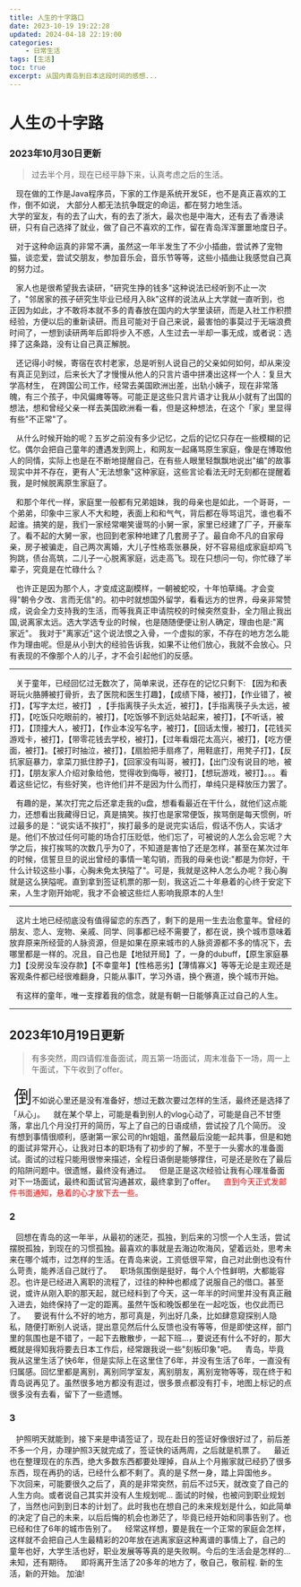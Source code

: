 ```yaml
---
title: 人生的十字路口
date: 2023-10-19 19:22:28
updated: 2024-04-18 22:19:00
categories:
    - 日常生活  
tags: [生活]
toc: true
excerpt: 从国内青岛到日本这段时间的感想...
---
```


# 人生の十字路

### 2023年10月30日更新
> 过去半个月，现在已经平静下来，认真考虑之后的生活。

  &nbsp;&nbsp; 现在做的工作是Java程序员，下家的工作是系统开发SE，也不是真正喜欢的工作，倒不如说，
大部分人都无法抗争既定的命运，都在努力地生活。  
大学的室友，有的去了山大，有的去了浙大，最次也是中海大，还有去了香港读研，只有自己选择了就业，做了自己不喜欢的工作，留在青岛浑浑噩噩地度日子。  

  &nbsp;&nbsp; 对于这种命运真的非常不满，虽然这一年半发生了不少小插曲，尝试养了宠物猫，谈恋爱，尝试交朋友，参加音乐会，音乐节等等，这些小插曲让我感觉自己真的努力过。  

<!-- more -->

  &nbsp;&nbsp; 家人也是很希望我去读研，"研究生挣的钱多"这种说法已经听到不止一次了，"邻居家的孩子研究生毕业已经月入8k"这样的说法从上大学就一直听到，也正因为如此，才不敢将本就不多的青春放在国内的大学里读研，而是入社工作积攒经验，方便以后的重新读研。而且可能对于自己来说，最害怕的事莫过于无端浪费时间了，一想到读研两年后即将步入不惑，人生过去一半却一事无成，或者说：选择了这条路，没有让自己真正解脱。   

  &nbsp;&nbsp; 还记得小时候，寄宿在农村老家，总是听别人说自己的父亲如何如何，却从来没有真正见到过，后来长大了才慢慢从他人的只言片语中拼凑出这样一个人：复旦大学高材生， 在跨国公司工作，经常去美国欧洲出差，出轨小姨子，现在非常落魄，有三个孩子，中风偏瘫等等。可能正是这些只言片语才让我从小就有了出国的想法，想和曾经父亲一样去美国欧洲看一看，但是这种想法，在这个「家」里显得有些"不正常"了。

  &nbsp;&nbsp; 从什么时候开始的呢？五岁之前没有多少记忆，之后的记忆只存在一些模糊的记忆。偶尔会把自己童年的遭遇发到网上，和网友一起痛骂原生家庭，像是在博取他人的同情，实际上也是在不断地提醒自己，在有些人眼里轻飘飘地说出"编"的故事现实中并不存在，更有人"无法想象"这种家庭，这些言论看法无时无刻都在提醒着我，是时候脱离原生家庭了。  

  &nbsp;&nbsp; 和那个年代一样，家庭里一般都有兄弟姐妹，我的母亲也是如此，一个哥哥，一个弟弟，印象中三家人不大和睦，表面上和和气气，背后都在辱骂诅咒，谁也看不起谁。搞笑的是，我们一家经常嘲笑谩骂的小舅一家，家里已经建了厂子，开豪车了。看不起的大舅一家，也回到老家种地建了几套房子了。最自命不凡的自家母亲，房子被骗走，自己两次离婚，大儿子性格乖张暴戾，好不容易组成家庭却鸡飞狗跳，债台高筑，二儿子一心脱离家庭，远走高飞。现在只想问一句，你忙碌了半辈子，究竟是在忙碌什么？

  &nbsp;&nbsp; 也许正是因为那个人，才变成这副模样，一朝被蛇咬，十年怕草绳。才会变得"朝令夕改、言而无信"的。初中时就想国外留学，看看远方的世界，母亲非常赞成，说会全力支持我的生活，而等我真正申请院校的时候突然变卦，全力阻止我出国,说离家太远。选大学选专业的时候，也是随随便便让别人确定，理由也是:"离家近"。 我对于"离家近"这个说法恨之入骨，一个虚拟的家，不存在的地方怎么能作为理由呢。但是从小到大的经验告诉我，如果不让他们放心，我就不会放心。只有表现的不像那个人的儿子，才不会引起他们的反感。

--------
  &nbsp;&nbsp; 关于童年，已经回忆过无数次了，简单来说，还存在的记忆只剩下: 【因为和表哥玩火胳膊被打骨折，去了医院和医生打趣】，【成绩下降，被打】，【作业错了，被打】，【写字太烂，被打】
，【手指离筷子头太近，被打】，【手指离筷子头太远，被打】，【吃饭只吃眼前的，被打】，【吃饭够不到远处站起来，被打】，【不听话，被打】，【顶撞大人，被打】，【作业本没写名字，被打】，【回话太慢，被打】，【花钱买游戏卡，被打】，【带零花钱去学校，被打】，【过年看烟花太高兴，被打】，【吃方便面，被打】。【被打时抽泣，被打】，【扇脸把手扇疼了，用鞋底打，用凳子打】，【反抗家庭暴力，拿菜刀抵住脖子】，【回家没有叫哥，被打】，【出门没有说目的地，被打】，【朋友家人介绍对象给他，觉得收到侮辱，被打】，【想玩游戏，被打】。。。看着这些记忆，有些好笑，也许他们并不是因为什么而打，单纯只是释放压力罢了。

  &nbsp;&nbsp; 有趣的是，某次打完之后还拿走我的u盘，想看看最近在干什么，就他们这点能力，还想看出我藏得日记，真是搞笑。挨打也是家常便饭，挨骂倒是每天惯例，听过最多的是：“说实话不挨打”，挨打最多的是说完实话后，假话不伤人，实话才是。他们不放过任何可能的场合打压贬低，他们忘了，可被说的人怎么会忘呢？大学之后，挨打挨骂的次数几乎为0了，不知道是害怕了还是怎样，甚至在某次过年的时候，信誓旦旦的说出曾经的事情一笔勾销，而我的母亲也说:"都是为你好，干什么计较这些小事，心胸未免太狭隘了"。可是，我就是这种人怎么办呢？我心胸就是这么狭隘呢。直到拿到签证机票的那一刻，我这近二十年悬着的心终于安定下来，人生才刚开始呢，我才不会被这些烂人影响我原本的人生!

--------

  &nbsp;&nbsp; 这片土地已经彻底没有值得留恋的东西了，剩下的是用一生去治愈童年。曾经的朋友、恋人、宠物、亲戚、同学、同事都已经不需要了，都在说，换个城市意味着放弃原来所经营的人脉资源，但是如果在原来城市的人脉资源都不多的情况下，去哪里都是一样的。况且，自己也是【地狱开局】了，一身的dubuff，【原生家庭暴力】【没房没车没存款】【不幸童年】【性格恶劣】【薄情寡义】等等无论是主观还是客观条件都已经很难翻身，只能从事IT，学习外语，换个赛道，换个城市开始。

  &nbsp;&nbsp; 有这样的童年，唯一支撑着我的信念，就是有朝一日能够真正过自己的人生。

--------

## 2023年10月19日更新  
> 有多突然，周四请假准备面试，周五第一场面试，周末准备下一场，周一上午面试，下午收到了offer。  

  &nbsp;&nbsp;<font size="6">倒</font>不如说心里还是没有准备好，想过无数次要过怎样的生活，最终还是选择了「从心」。
  &nbsp;&nbsp; 就在某个早上，可能是看到别人的vlog心动了，可能是自己不甘堕落，拿出几个月没打开的简历，写上了自己的日语成绩，尝试投了几个简历。
  没有想到事情很顺利，感谢第一家公司的hr姐姐，虽然最后没能一起共事，但是和她的面试非常开心，让我对日本的职场有了初步的了解，不至于一头雾水的准备面试。面试的过程只能用很惨来描述，全程日语倒是能够撑住，可是还是败在了最后的陷阱问题中。很遗憾，最终没有通过。
  &nbsp;&nbsp; 但是正是这次经验让我有心理准备面对下一场面试，最终和面试官沟通甚欢，最终拿到了offer。
  &nbsp;&nbsp; <font color="red">直到今天正式发邮件书面通知，悬着的心才放下去一些。</font>

### 2

  &nbsp;&nbsp; 回想在青岛的这一年半，从最初的迷茫，孤独，到后来的习惯一个人生活，尝试摆脱孤独，到现在的习惯孤独。最喜欢的事就是去海边吹海风，望着远处，思考未来在哪个城市，过怎样的生活。在青岛来说，工资低很平常，自己对此倒也没有什么苛责，能养活自己就行了。
  &nbsp;&nbsp; 职场氛围倒是挺好，每个人个性鲜明，大都能容忍。也许是已经进入离职的流程了，过往的种种也都成了说服自己的借口。甚至说，或许从刚入职的那天起，就已经料到了今天，这一年半的时间里并没有真正融入进去，始终保持了一定的距离。虽然午饭和晚饭都坐在一起吃饭，也仅此而已了。
  &nbsp;&nbsp; 要说有什么不好的地方，那可真是，列出好几条，比如肆意窥探别人隐私，随便打断别人说话，提出意见然后什么反馈也没有等等，但是即使这样，部门里的氛围也是不错了，一起下去散散步，一起下班...，要说还有什么不好的，那大概就是得知我将要去日本工作后，经常跟我说一些"刻板印象"吧。
  &nbsp;&nbsp; 青岛，毕竟我从这里生活了快6年，但是实际上在这里住了6年，并没有生活了6年，一直没有归属感。回忆里都是离别，离别同学室友，离别朋友，离别宠物等等，现在终于和青岛说再见了。虽然很多地方都没有逛过，很多景点都没有打卡，地图上标记的点很多没有去看，留下了一些遗憾。

### 3
  &nbsp;&nbsp; 护照明天就能到，接下来是申请签证了，现在赴日的签证好像很好过了，前后差不多一个月，办理护照3天就完成了，签证快的话两周，之后就是机票了。
  &nbsp;&nbsp; 最近也在整理现在的东西，绝大多数东西都要处理掉，自从上个月搬家就已经扔了很多东西，现在再扔的话，已经什么都不剩了。真的是孓然一身，踏上异国他乡。
  &nbsp;&nbsp; 下次回来，可能要很久之后了，真的是非常突然，前后不过5天，就改变了自己的人生方向。或者说自己其实并没有人生规划呢... 面试的时候，也被问到职业规划了，当然也问到到日本的计划了。此时我也在想自己的未来规划是什么，如此简单的决定了自己的未来，以后后悔的机会也渺茫了，毕竟已经开始和同事告别了。也已经和住了6年的城市告别了。
  &nbsp;&nbsp; 经常这样想，要是我在一个正常的家庭会怎样，这样就不会把自己人生最精彩的20年放在逃离家庭这种离谱的事情上了，自己的童年也好，大学生活也好，职业发展等等真的是失败啊。今后的生活会是怎样的...未知，还有期待。
  &nbsp;&nbsp; 即将离开生活了20多年的地方了，敬自己，敬前程. 新的生活，新的开始。 加油!